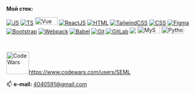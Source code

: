 <strong> Мой стек:</strong>
<br>

<a target="_blank" rel="noopener noreferrer" href="#"><img src="https://img.shields.io/badge/javascript-%23323330.svg?style=for-the-badge&logo=javascript&logoColor=%23F7DF1E)" alt="JS"  style="max-width: 100%;"></a>
<a target="_blank" rel="noopener noreferrer" href="#"><img src="https://img.shields.io/badge/typescript-%23007ACC.svg?style=for-the-badge&logo=typescript&logoColor=white" alt="TS" style="max-width: 100%;"></a>
<a target="_blank" rel="noopener noreferrer" href="#"><img src="https://img.shields.io/badge/vuejs-%2335495e.svg?style=for-the-badge&logo=vuedotjs&logoColor=%234FC08D" alt="Vue" style="height: 20px; width: 59px;"></a>
<a target="_blank" rel="noopener noreferrer" href="#"><img src="https://img.shields.io/badge/react-%2320232a.svg?style=for-the-badge&logo=react&logoColor=%2361DAFB" alt="ReactJS" style="max-width: 100%;"></a>
<a target="_blank" rel="noopener noreferrer" href="#"><img src="https://img.shields.io/badge/html5-%23E34F26.svg?style=for-the-badge&logo=html5&logoColor=white" alt="HTML" style="max-width: 100%;"></a>
<a target="_blank" rel="noopener noreferrer" href="#"><img src="https://img.shields.io/badge/tailwindcss-%2338B2AC.svg?style=for-the-badge&logo=tailwind-css&logoColor=white" alt="TailwindCSS" style="max-width: 100%;"/></a>
<a target="_blank" rel="noopener noreferrer" href="#"><img src="https://img.shields.io/badge/css3-%231572B6.svg?style=for-the-badge&logo=css3&logoColor=white" alt="CSS" style="max-width: 100%;"/></a>
<a target="_blank" rel="noopener noreferrer" href="#"><img src="https://img.shields.io/badge/figma-%23F24E1E.svg?style=for-the-badge&logo=figma&logoColor=white" alt="Figma"  style="max-width: 100%;"></a>
<a target="_blank" rel="noopener noreferrer" href="#"><img src="https://img.shields.io/badge/bootstrap-%238511FA.svg?style=for-the-badge&logo=bootstrap&logoColor=white" alt="Bootstrap" style="max-width: 100%;"></a>
<a target="_blank" rel="noopener noreferrer" href="#"><img src="https://img.shields.io/badge/webpack-%238DD6F9.svg?style=for-the-badge&logo=webpack&logoColor=black" alt="Webpack"  style="max-width: 100%;"></a>
<a target="_blank" rel="noopener noreferrer" href="#"><img src="https://img.shields.io/badge/Babel-F9DC3e?style=for-the-badge&logo=babel&logoColor=black" alt="Babel" style="max-width: 100%;"></a>
<a target="_blank" rel="noopener noreferrer" href="#"><img src="https://img.shields.io/badge/git-%23F05033.svg?style=for-the-badge&logo=git&logoColor=white" alt="Git" style="max-width: 100%;"></a>
<a target="_blank" rel="noopener noreferrer" href="#"><img src="https://img.shields.io/badge/gitlab-%23181717.svg?style=for-the-badge&logo=gitlab&logoColor=white" alt="GitLab"  style="max-width: 100%;"></a>
<a target="_blank" rel="noopener noreferrer" href="#" alt="Trello" style="max-width: 100%;"><img src="https://img.shields.io/badge/Trello-%23026AA7.svg?style=for-the-badge&logo=Trello&logoColor=white"></a>
<a target="_blank" rel="noopener noreferrer" href="#"><img src="https://img.shields.io/badge/mysql-%2300f.svg?style=for-the-badge&logo=mysql&logoColor=white" alt="MySQL" style="height: 20px; width: 59px;"></a>
<a target="_blank" rel="noopener noreferrer" href="#"><img src="https://img.shields.io/badge/python-3670A0?style=for-the-badge&logo=python&logoColor=ffdd54" alt="Python" style="height: 20px; width: 59px;"></a>

<br>

<img src="https://img.shields.io/badge/Codewars-B1361E?style=for-the-badge&logo=codewars&logoColor=grey" alt="CodeWars" style="width: 59px;"><strong></strong><a target="_blank" rel="noopener noreferrer"	href="https://www.codewars.com/users/SEML">https://www.codewars.com/users/SEML</a>

📫 <strong> e-mail:</strong> 4040591@gmail.com
